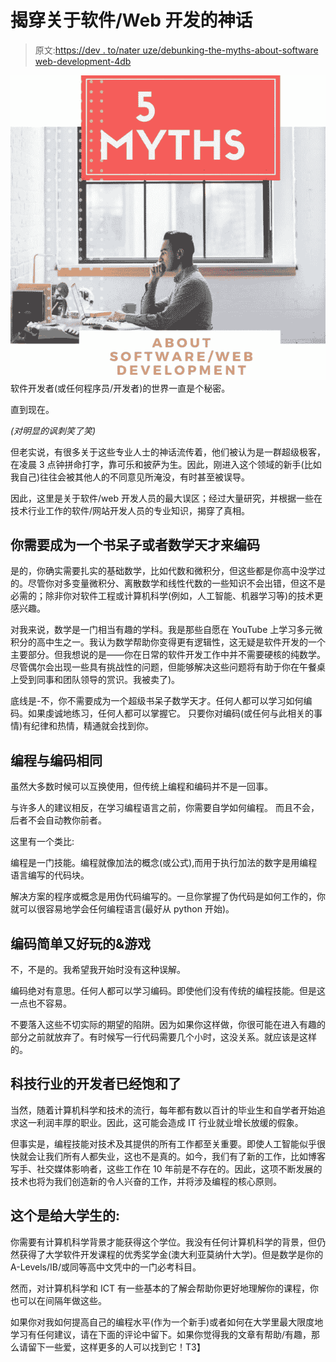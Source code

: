# 揭穿关于软件/Web 开发的神话

> 原文:[https://dev . to/nater uze/debunking-the-myths-about-software web-development-4db](https://dev.to/nateruze/debunking-the-myths-about-softwareweb-development-4db)

[![5_myths_about_softwarre_development](img/bac60aff36246d2ae2698f018d50cfef.png)](https://ibb.co/jRJ29b) 
软件开发者(或任何程序员/开发者)的世界一直是个秘密。

直到现在。

*(对明显的讽刺笑了笑)*

但老实说，有很多关于这些专业人士的神话流传着，他们被认为是一群超级极客，在凌晨 3 点钟拼命打字，靠可乐和披萨为生。因此，刚进入这个领域的新手(比如我自己)往往会被其他人的不同意见所淹没，有时甚至被误导。

因此，这里是关于软件/web 开发人员的最大误区；经过大量研究，并根据一些在技术行业工作的软件/网站开发人员的专业知识，揭穿了真相。

## 你需要成为一个书呆子或者数学天才来编码

是的，你确实需要扎实的基础数学，比如代数和微积分，但这些都是你高中没学过的。尽管你对多变量微积分、离散数学和线性代数的一些知识不会出错，但这不是必需的；除非你对软件工程或计算机科学(例如，人工智能、机器学习等)的技术更感兴趣。

对我来说，数学是一门相当有趣的学科。我是那些自愿在 YouTube 上学习多元微积分的高中生之一。我认为数学帮助你变得更有逻辑性，这无疑是软件开发的一个主要部分。但我想说的是——你在日常的软件开发工作中并不需要硬核的纯数学。尽管偶尔会出现一些具有挑战性的问题，但能够解决这些问题将有助于你在午餐桌上受到同事和团队领导的赏识。我被卖了)。

底线是-不，你不需要成为一个超级书呆子数学天才。任何人都可以学习如何编码。如果虔诚地练习，任何人都可以掌握它。
只要你对编码(或任何与此相关的事情)有纪律和热情，精通就会找到你。

## 编程与编码相同

虽然大多数时候可以互换使用，但传统上编程和编码并不是一回事。

与许多人的建议相反，在学习编程语言之前，你需要自学如何编程。
而且不会，后者不会自动教你前者。

这里有一个类比:

编程是一门技能。编程就像加法的概念(或公式),而用于执行加法的数字是用编程语言编写的代码块。

解决方案的程序或概念是用伪代码编写的。一旦你掌握了伪代码是如何工作的，你就可以很容易地学会任何编程语言(最好从 python 开始)。

## 编码简单又好玩的&游戏

不，不是的。我希望我开始时没有这种误解。

编码绝对有意思。任何人都可以学习编码。即使他们没有传统的编程技能。但是这一点也不容易。

不要落入这些不切实际的期望的陷阱。因为如果你这样做，你很可能在进入有趣的部分之前就放弃了。有时候写一行代码需要几个小时，这没关系。就应该是这样的。

## 科技行业的开发者已经饱和了

当然，随着计算机科学和技术的流行，每年都有数以百计的毕业生和自学者开始追求这一利润丰厚的职业。因此，这可能会造成 IT 行业就业增长放缓的假象。

但事实是，编程技能对技术及其提供的所有工作都至关重要。即使人工智能似乎很快就会让我们所有人都失业，这也不是真的。如今，我们有了新的工作，比如博客写手、社交媒体影响者，这些工作在 10 年前是不存在的。因此，这项不断发展的技术也将为我们创造新的令人兴奋的工作，并将涉及编程的核心原则。

## 这个是给大学生的:

你需要有计算机科学背景才能获得这个学位。我没有任何计算机科学的背景，但仍然获得了大学软件开发课程的优秀奖学金(澳大利亚莫纳什大学)。但是数学是你的 A-Levels/IB/或同等高中文凭中的一门必考科目。

然而，对计算机科学和 ICT 有一些基本的了解会帮助你更好地理解你的课程，你也可以在间隔年做这些。

如果你对我如何提高自己的编程水平(作为一个新手)或者如何在大学里最大限度地学习有任何建议，请在下面的评论中留下。如果你觉得我的文章有帮助/有趣，那么请留下一些爱，这样更多的人可以找到它！T3】